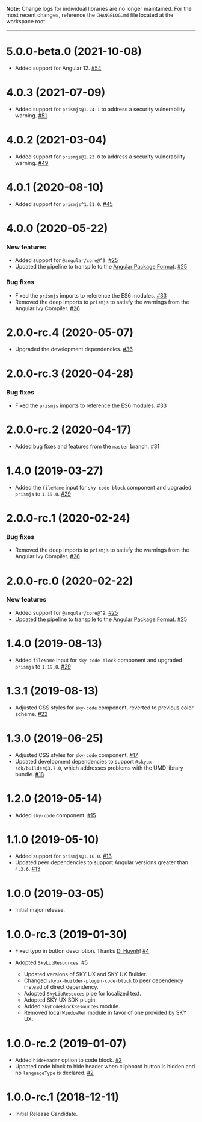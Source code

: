 **Note:** Change logs for individual libraries are no longer maintained. For the most recent changes, reference the `CHANGELOG.md` file located at the workspace root.

---

# 5.0.0-beta.0 (2021-10-08)

- Added support for Angular 12. [#54](https://github.com/blackbaud/skyux-lib-code-block/pull/54)

# 4.0.3 (2021-07-09)

- Added support for `prismjs@1.24.1` to address a security vulnerability warning. [#51](https://github.com/blackbaud/skyux-lib-code-block/pull/51)

# 4.0.2 (2021-03-04)

- Added support for `prismjs@1.23.0` to address a security vulnerability warning. [#49](https://github.com/blackbaud/skyux-lib-code-block/pull/49)

# 4.0.1 (2020-08-10)

- Added support for `prismjs^1.21.0`. [#45](https://github.com/blackbaud/skyux-lib-code-block/pull/45)

# 4.0.0 (2020-05-22)

### New features

- Added support for `@angular/core@^9`. [#25](https://github.com/blackbaud/skyux-lib-code-block/pull/25)
- Updated the pipeline to transpile to the [Angular Package Format](https://docs.google.com/document/d/1CZC2rcpxffTDfRDs6p1cfbmKNLA6x5O-NtkJglDaBVs/preview). [#25](https://github.com/blackbaud/skyux-lib-code-block/pull/25)

### Bug fixes

- Fixed the `prismjs` imports to reference the ES6 modules. [#33](https://github.com/blackbaud/skyux-lib-code-block/pull/33)
- Removed the deep imports to `prismjs` to satisfy the warnings from the Angular Ivy Compiler. [#26](https://github.com/blackbaud/skyux-lib-code-block/pull/26)

# 2.0.0-rc.4 (2020-05-07)

- Upgraded the development dependencies. [#36](https://github.com/blackbaud/skyux-lib-code-block/pull/36)

# 2.0.0-rc.3 (2020-04-28)

### Bug fixes

- Fixed the `prismjs` imports to reference the ES6 modules. [#33](https://github.com/blackbaud/skyux-lib-code-block/pull/33)

# 2.0.0-rc.2 (2020-04-17)

- Added bug fixes and features from the `master` branch. [#31](https://github.com/blackbaud/skyux-lib-code-block/pull/31)

# 1.4.0 (2019-03-27)

- Added the `fileName` input for `sky-code-block` component and upgraded `prismjs` to `1.19.0`. [#29](https://github.com/blackbaud/skyux-lib-code-block/pull/29)

# 2.0.0-rc.1 (2020-02-24)

### Bug fixes

- Removed the deep imports to `prismjs` to satisfy the warnings from the Angular Ivy Compiler. [#26](https://github.com/blackbaud/skyux-lib-code-block/pull/26)

# 2.0.0-rc.0 (2020-02-22)

### New features

- Added support for `@angular/core@^9`. [#25](https://github.com/blackbaud/skyux-lib-code-block/pull/25)
- Updated the pipeline to transpile to the [Angular Package Format](https://docs.google.com/document/d/1CZC2rcpxffTDfRDs6p1cfbmKNLA6x5O-NtkJglDaBVs/preview). [#25](https://github.com/blackbaud/skyux-lib-code-block/pull/25)

# 1.4.0 (2019-08-13)

- Added `fileName` input for `sky-code-block` component and upgraded `prismjs` to `1.19.0`. [#29](https://github.com/blackbaud/skyux-lib-code-block/pull/29)

# 1.3.1 (2019-08-13)

- Adjusted CSS styles for `sky-code` component, reverted to previous color scheme. [#22](https://github.com/blackbaud/skyux-lib-code-block/pull/22)

# 1.3.0 (2019-06-25)

- Adjusted CSS styles for `sky-code` component. [#17](https://github.com/blackbaud/skyux-lib-code-block/pull/17)
- Updated development dependencies to support `@skyux-sdk/builder@3.7.0`, which addresses problems with the UMD library bundle. [#18](https://github.com/blackbaud/skyux-lib-code-block/pull/18)

# 1.2.0 (2019-05-14)

- Added `sky-code` component. [#15](https://github.com/blackbaud/skyux-lib-code-block/pull/15)

# 1.1.0 (2019-05-10)

- Added support for `prismjs@1.16.0`. [#13](https://github.com/blackbaud/skyux-lib-code-block/pull/13)
- Updated peer dependencies to support Angular versions greater than `4.3.6`. [#13](https://github.com/blackbaud/skyux-lib-code-block/pull/13)

# 1.0.0 (2019-03-05)

- Initial major release.

# 1.0.0-rc.3 (2019-01-30)

- Fixed typo in button description. Thanks [Di Huynh](https://github.com/Blackbaud-DiHuynh)! [#4](https://github.com/blackbaud/skyux-lib-code-block/pull/4)

- Adopted `SkyLibResources`. [#5](https://github.com/blackbaud/skyux-lib-code-block/pull/5)
  - Updated versions of SKY UX and SKY UX Builder.
  - Changed `skyux-builder-plugin-code-block` to peer dependency instead of direct dependency.
  - Adopted `SkyLibResouces` pipe for localized text.
  - Adopted SKY UX SDK plugin.
  - Added `SkyCodeBlockResources` module.
  - Removed local `WindowRef` module in favor of one provided by SKY UX.

# 1.0.0-rc.2 (2019-01-07)

- Added `hideHeader` option to code block. [#2](https://github.com/blackbaud/skyux-lib-code-block/pull/2)
- Updated code block to hide header when clipboard button is hidden and no `languageType` is declared. [#2](https://github.com/blackbaud/skyux-lib-code-block/pull/2)

# 1.0.0-rc.1 (2018-12-11)

- Initial Release Candidate.
